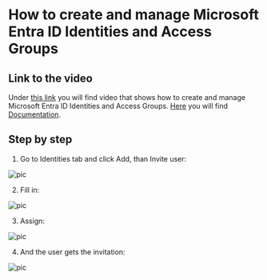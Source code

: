 # How to create and manage Microsoft Entra ID Identities and Access Groups

## Link to the video

Under [this link](https://profitbasedocs.blob.core.windows.net/videos/Users%20and%20Permissions%20-%20Create%20and%20Manage%20Azure%20AD%20Users%20and%20User%20Groups.mp4) you will find video that shows how to create and manage Microsoft Entra ID Identities and Access Groups. [Here](../accessgroups.md) you will find [Documentation](../accessgroups.md).
<br/>


## Step by step


1. Go to Identities tab and click Add, than Invite user:

![pic](https://profitbasedocs.blob.core.windows.net/images/HTazAD%20(4).png)

2. Fill in:

![pic](https://profitbasedocs.blob.core.windows.net/images/HTazAD%20(5).png)

3. Assign:

![pic](https://profitbasedocs.blob.core.windows.net/images/HTazAD%20(6).png)

4. And the user gets the invitation:

![pic](https://profitbasedocs.blob.core.windows.net/images/HTazAD%20(7).png)



